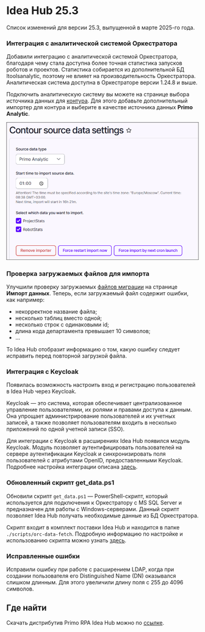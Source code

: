 # Idea Hub 25.3

Список изменений для версии 25.3, выпущенной в марте 2025-го года.


### Интеграция с аналитической системой Оркестратора

Добавили интеграцию с аналитической системой Оркестратора, благодаря чему стала доступна более точная статистика запусков роботов и проектов. Статистика собирается из дополнительной БД ltoolsanalytic, поэтому не влияет на производительность Оркестратора. Аналитическая система доступна в Оркестраторе версии 1.24.8 и выше.

Подключить аналитическую систему вы можете на странице выбора источника данных для [контура](https://docs.primo-rpa.ru/primo-rpa/primo-rpa-idea-hub/installation/initial-setup/environments#nastroika-kontura). Для этого добавьте дополнительный импортер для контура и выберите в качестве источника данных **Primo Analytic**.

![](<../../release-notes/resources/idea-hub/primo-analytic.png>)


### Проверка загружаемых файлов для импорта 

Улучшили проверку загружаемых [файлов миграции](https://docs.primo-rpa.ru/primo-rpa/primo-rpa-idea-hub/installation/initial-setup/import) на странице **Импорт данных**. Теперь, если загружаемый файл содержит ошибки, как например:
* некорректное название файла;
* несколько таблиц вместо одной;
* несколько строк с одинаковыми id;
* длина кода департамента превышает 10 символов;
* ...

То Idea Hub отобразит информацию о том, какую ошибку следует исправить перед повторной загрузкой файла.


### Интеграция с Keycloak 

Появилась возможность настроить вход и регистрацию пользователей в Idea Hub через Keycloak.  

Keycloak — это система, которая обеспечивает централизованное управление пользователями, их ролями и правами доступа к данным. Она упрощает администрирование пользователей и их учетных записей, а также позволяет пользователям входить в несколько приложений по одной учетной записи (SSO).

Для интеграции с Keycloak в расширениях Idea Hub появился модуль Keycloak. Модуль позволяет аутентифицировать пользователей на сервере аутентификации Keycloak и синхронизировать поля пользователей с атрибутами OpenID, предоставленными Keycloak. Подробнее настройка интеграции описана [здесь](https://docs.primo-rpa.ru/primo-rpa/primo-rpa-idea-hub/admin/modules/keycloak).


### Обновленный скрипт get_data.ps1

Обновили скрипт `get_data.ps1` — PowerShell-скрипт, который используется для подключения к Оркестратору с MS SQL Server и предназначен для работы с Windows-серверами. Данный скрипт позволяет Idea Hub получать необходимые данные из БД Оркестратора.

Скрипт входит в комплект поставки Idea Hub и находится в папке `./scripts/orc-data-fetch`. Подробную информацию по настройке и использованию скрипта можно узнать [здесь](https://docs.primo-rpa.ru/primo-rpa/primo-rpa-idea-hub/installation/initial-setup/connecting-to-orch#rabota-so-skriptom-get_data.ps1).

### Исправленные ошибки

Исправили ошибку при работе с расширением LDAP, когда при создании пользователя его Distinguished Name (DN) оказывался слишком длинным. Для этого увеличили длину поля с 255 до 4096 символов.


## Где найти

Скачать дистрибутив Primo RPA Idea Hub можно по [ссылке](https://disk.primo-rpa.ru/index.php/s/t9BHBjR6PP06Yax?path=%2FRelease%2FIdeaHub).

